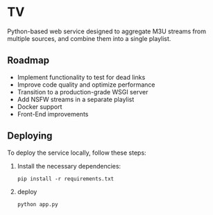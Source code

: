 # TV

Python-based web service designed to aggregate M3U streams from multiple sources, and combine them into a single playlist.


## Roadmap
- Implement functionality to test for dead links
- Improve code quality and optimize performance
- Transition to a production-grade WSGI server
- Add NSFW streams in a separate playlist
- Docker support
- Front-End improvements

## Deploying

To deploy the service locally, follow these steps:

1. Install the necessary dependencies:

   `pip install -r requirements.txt`

2. deploy

   `python app.py`
